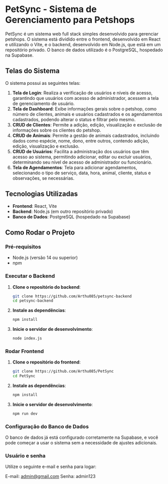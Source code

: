 # PetSync - Sistema de Gerenciamento para Petshops

PetSync é um sistema web full stack simples desenvolvido para gerenciar petshops. O sistema está dividido entre o frontend, desenvolvido em React e utilizando o Vite, e o backend, desenvolvido em Node.js, que está em um repositório privado. O banco de dados utilizado é o PostgreSQL, hospedado na Supabase.

## Telas do Sistema

O sistema possui as seguintes telas:

1. **Tela de Login**: Realiza a verificação de usuários e níveis de acesso, garantindo que usuários com acesso de administrador, acessem a tela de gerenciamento de usuário.
2. **Tela de Dashboard**: Exibe informações gerais sobre o petshop, como número de clientes, animais e usuários cadastrados e os agendamentos cadastrados, podendo alterar o status e filtrar pelo mesmo.
3. **CRUD de Clientes**: Permite a adição, edição, visualização e exclusão de informações sobre os clientes do petshop.
4. **CRUD de Animais**: Permite a gestão de animais cadastrados, incluindo dados como espécie, nome, dono, entre outros, contendo adição, edição, visualização e exclusão.
5. **CRUD de Usuários**: Facilita a administração dos usuários que têm acesso ao sistema, permitindo adicionar, editar ou excluir usuários, determinando seu nível de acesso de administrador ou funcionário.
6. **Tela de Agendamentos**: Tela para adicionar agendamentos, selecionando o tipo de serviço, data, hora, animal, cliente, status e observações, se necessárias.

## Tecnologias Utilizadas

- **Frontend**: React, Vite
- **Backend**: Node.js (em outro repositório privado)
- **Banco de Dados**: PostgreSQL (hospedado na Supabase)

## Como Rodar o Projeto

### Pré-requisitos

- Node.js (versão 14 ou superior)
- npm

### Executar o Backend

1. **Clone o repositório do backend**:

   ```bash
   git clone https://github.com/Arthu085/petsync-backend
   cd petsync-backend

   ```

2. **Instale as dependências**:

   ```bash
   npm install

   ```

3. **Inicie o servidor de desenvolvimento**:

   ```bash
   node index.js
   ```

### Rodar Frontend

1. **Clone o repositório do frontend**:

   ```bash
   git clone https://github.com/Arthu085/PetSync
   cd PetSync

   ```

2. **Instale as dependências**:

   ```bash
   npm install

   ```

3. **Inicie o servidor de desenvolvimento**:

   ```bash
   npm run dev
   ```

### Configuração do Banco de Dados

O banco de dados já está configurado corretamente na Supabase, e você pode começar a usar o sistema sem a necessidade de ajustes adicionais.

### Usuário e senha

Utilize o seguinte e-mail e senha para logar:

E-mail: admin@gmail.com
Senha: admin123
